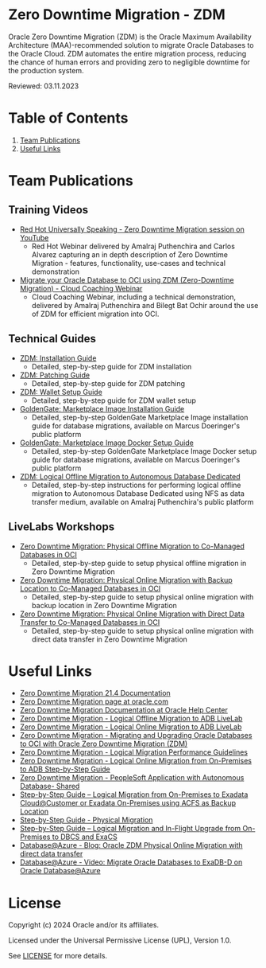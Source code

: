 # Zero Downtime Migration - ZDM
 
Oracle Zero Downtime Migration (ZDM) is the Oracle Maximum Availability Architecture (MAA)-recommended solution to migrate Oracle Databases to the Oracle Cloud. ZDM automates the entire migration process, reducing the chance of human errors and providing zero to negligible downtime for the production system.

Reviewed: 03.11.2023

# Table of Contents
 
1. [Team Publications](#team-publications)
2. [Useful Links](#useful-links)
 
# Team Publications

## Training Videos

- [Red Hot Universally Speaking - Zero Downtime Migration session on YouTube](https://www.youtube.com/watch?v=1jQ9GtAKDF0)
    - Red Hot Webinar delivered by Amalraj Puthenchira and Carlos Alvarez capturing an in depth description of Zero Downtime Migration - features, functionality, use-cases and technical demonstration
- [Migrate your Oracle Database to OCI using ZDM (Zero-Downtime Migration) - Cloud Coaching Webinar](https://www.youtube.com/watch?v=SXb7KVZjpV8)
    - Cloud Coaching Webinar, including a technical demonstration, delivered by Amalraj Puthenchira and Bilegt Bat Ochir around the use of ZDM for efficient migration into OCI.

## Technical Guides

- [ZDM: Installation Guide](https://macsdata.netlify.app/oradb/migration/zdm/installation) 
    - Detailed, step-by-step guide for ZDM installation
- [ZDM: Patching Guide](https://macsdata.netlify.app/oradb/migration/zdm/patching) 
    - Detailed, step-by-step guide for ZDM patching
- [ZDM: Wallet Setup Guide](https://macsdata.netlify.app/oradb/migration/zdm/wallet)
    - Detailed, step-by-step guide for ZDM wallet setup
- [GoldenGate: Marketplace Image Installation Guide](https://macsdata.netlify.app/oradb/migration/goldengate/marketplace/install/)
    - Detailed, step-by-step GoldenGate Marketplace Image installation guide for database migrations, available on Marcus Doeringer's public platform
- [GoldenGate: Marketplace Image Docker Setup Guide](https://macsdata.netlify.app/oradb/migration/goldengate/marketplace/docker/)
    - Detailed, step-by-step GoldenGate Marketplace Image Docker setup guide for database migrations, available on Marcus Doeringer's public platform
- [ZDM: Logical Offline Migration to Autonomous Database Dedicated ](https://wordpress.com/post/amalrajputhenchira.wordpress.com/40)
    - Detailed, step-by-step instructions for performing logical offline migration to Autonomous Database Dedicated using NFS as data transfer medium, available on Amalraj Puthenchira's public platform

## LiveLabs Workshops
- [Zero Downtime Migration: Physical Offline Migration to Co-Managed Databases in OCI](https://apexapps.oracle.com/pls/apex/dbpm/r/livelabs/view-workshop?wid=3568)
    - Detailed, step-by-step guide to setup physical offline migration in Zero Downtime Migration 
- [Zero Downtime Migration: Physical Online Migration with Backup Location to Co-Managed Databases in OCI](https://apexapps.oracle.com/pls/apex/dbpm/r/livelabs/view-workshop?wid=3618)
    - Detailed, step-by-step guide to setup physical online migration with backup location in Zero Downtime Migration
- [Zero Downtime Migration: Physical Online Migration with Direct Data Transfer to Co-Managed Databases in OCI](https://apexapps.oracle.com/pls/apex/dbpm/r/livelabs/view-workshop?wid=3669)
    - Detailed, step-by-step guide to setup physical online migration with direct data transfer in Zero Downtime Migration
 
# Useful Links

- [Zero Downtime Migration 21.4 Documentation](https://docs.oracle.com/en/database/oracle/zero-downtime-migration/21.4/zdmrn/index.html#ZDMRN-GUID-A1A467DC-FC06-4409-AF7F-BF0186CD8C54)
- [Zero Downtime Migration page at oracle.com](https://www.oracle.com/database/technologies/rac/zdm.html)
- [Zero Downtime Migration Documentation at Oracle Help Center](https://docs.oracle.com/en/database/oracle/zero-downtime-migration/index.html)
- [Zero Downtime Migration - Logical Offline Migration to ADB LiveLab](https://apexapps.oracle.com/pls/apex/dbpm/r/livelabs/view-workshop?wid=850)
- [Zero Downtime Migration - Logical Online Migration to ADB LiveLab](https://apexapps.oracle.com/pls/apex/dbpm/r/livelabs/view-workshop?wid=937)
- [Zero Downtime Migration - Migrating and Upgrading Oracle Databases to OCI with Oracle Zero Downtime Migration (ZDM)](https://www.youtube.com/watch?v=WPkqwnXGSjo)
- [Zero Downtime Migration - Logical Migration Performance Guidelines](https://www.oracle.com/docs/tech/zdm-gg-performance.pdf)
- [Zero Downtime Migration - Logical Online Migration from On-Premises to ADB Step-by-Step Guide](https://www.oracle.com/a/tech/docs/oracle-zdm-logical-migration-to-autonomous-guide.pdf)
- [Zero Downtime Migration - PeopleSoft Application with Autonomous Database- Shared](https://www.oracle.com/a/tech/docs/oracle-zdm-peoplesoft-adb-migration-guide.pdf)
- [Step-by-Step Guide – Logical Migration from On-Premises to Exadata Cloud@Customer or Exadata On-Premises using ACFS as Backup Location](https://www.oracle.com/a/tech/docs/oracle-zdm-logical-migration-acfs.pdf)
- [Step-by-Step Guide - Physical Migration](https://www.oracle.com/docs/tech/oracle-zdm-step-by-step-guide.pdf)
- [Step-by-Step Guide – Logical Migration and In-Flight Upgrade from On-Premises to DBCS and ExaCS](https://www.oracle.com/a/tech/docs/oracle-zdm-logical-migration-step-by-step-guide.pdf)
- [Database@Azure - Blog: Oracle ZDM Physical Online Migration with direct data transfer](https://blogs.oracle.com/maa/post/oracle-zdm-for-oracle-database-at-azure)
- [Database@Azure - Video: Migrate Oracle Databases to ExaDB-D on Oracle Database@Azure](https://www.youtube.com/watch?v=1fDDGlb7y7Y)

# License
 
Copyright (c) 2024 Oracle and/or its affiliates.
 
Licensed under the Universal Permissive License (UPL), Version 1.0.
 
See [LICENSE](https://github.com/oracle-devrel/technology-engineering/blob/main/LICENSE) for more details.
